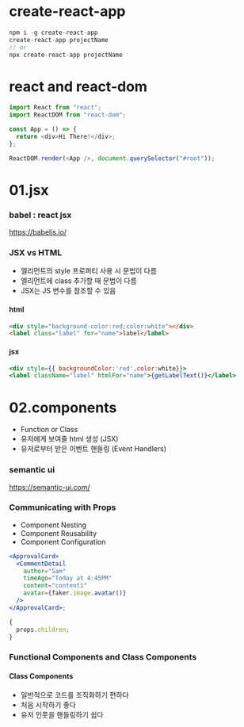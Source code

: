 # create-react-app

```js
npm i -g create-react-app
create-react-app projectName
// or
npx create-react-app projectName
```

# react and react-dom

```js
import React from "react";
import ReactDOM from "react-dom";

const App = () => {
  return <div>Hi There!</div>;
};

ReactDOM.render(<App />, document.querySelector("#root"));
```

# 01.jsx

### babel : react jsx

https://babeljs.io/

### JSX vs HTML

- 엘리먼트의 style 프로퍼티 사용 시 문법이 다름
- 엘리먼트에 class 추가할 때 문법이 다름
- JSX는 JS 변수를 참조할 수 있음

#### html

```html
<div style="background-color:red;color:white"></div>
<label class="label" for="name">label</label>
```

#### jsx

```jsx
<div style={{ backgroundColor:'red',color:white}}>
<label className="label" htmlFor="name">{getLabelText()}</label>
```

# 02.components

- Function or Class
- 유저에게 보여줄 html 생성 (JSX)
- 유저로부터 받은 이벤트 핸들링 (Event Handlers)

### semantic ui

https://semantic-ui.com/

### Communicating with Props

- Component Nesting
- Component Reusability
- Component Configuration

```jsx
<ApprovalCard>
  <CommentDetail
    author="Sam"
    timeAgo="Today at 4:45PM"
    content="content1"
    avatar={faker.image.avatar()}
  />
</ApprovalCard>;

{
  props.children;
}
```

### Functional Components and Class Components

#### Class Components

- 일반적으로 코드를 조직화하기 편하다
- 처음 시작하기 좋다
- 유저 인풋을 핸들링하기 쉽다
